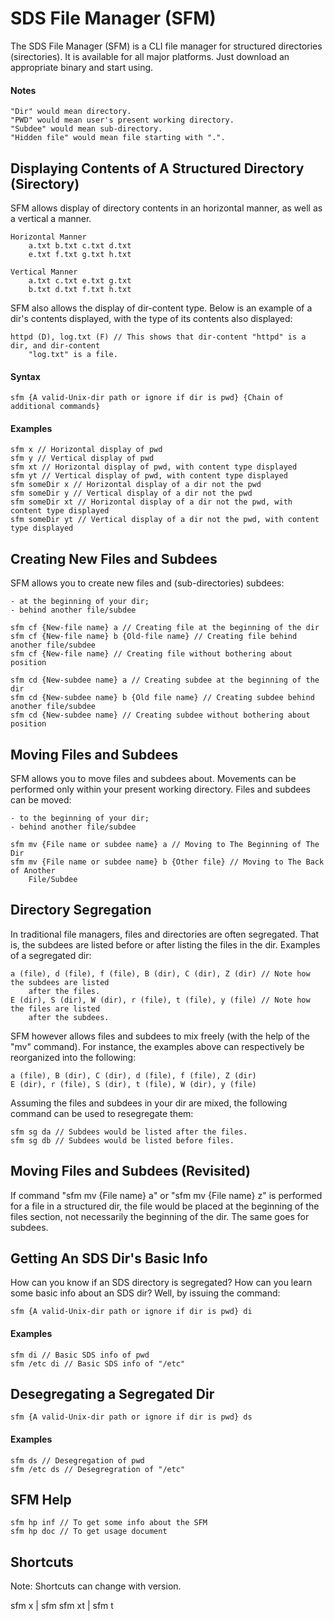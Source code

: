 # SDS File Manager (SFM)

The SDS File Manager (SFM) is a CLI file manager for structured directories (sirectories). It is
available for all major platforms. Just download an appropriate binary and start using.

#### Notes

	"Dir" would mean directory.
	"PWD" would mean user's present working directory.
	"Subdee" would mean sub-directory.
	"Hidden file" would mean file starting with ".".

## Displaying Contents of A Structured Directory (Sirectory)

SFM allows display of directory contents in an horizontal manner, as well as a vertical a manner.

	Horizontal Manner
		a.txt b.txt c.txt d.txt
		e.txt f.txt g.txt h.txt

	Vertical Manner
		a.txt c.txt e.txt g.txt
		b.txt d.txt f.txt h.txt

SFM also allows the display of dir-content type. Below is an example of a dir's contents displayed,
with the type of its contents also displayed:

	httpd (D), log.txt (F) // This shows that dir-content "httpd" is a dir, and dir-content
		"log.txt" is a file.

#### Syntax
	sfm {A valid-Unix-dir path or ignore if dir is pwd} {Chain of additional commands}

#### Examples
	sfm x // Horizontal display of pwd
	sfm y // Vertical display of pwd
	sfm xt // Horizontal display of pwd, with content type displayed
	sfm yt // Vertical display of pwd, with content type displayed
	sfm someDir x // Horizontal display of a dir not the pwd
	sfm someDir y // Vertical display of a dir not the pwd
	sfm someDir xt // Horizontal display of a dir not the pwd, with content type displayed
	sfm someDir yt // Vertical display of a dir not the pwd, with content type displayed

## Creating New Files and Subdees

SFM allows you to create new files and (sub-directories) subdees:

	- at the beginning of your dir;
	- behind another file/subdee

	sfm cf {New-file name} a // Creating file at the beginning of the dir
	sfm cf {New-file name} b {Old-file name} // Creating file behind another file/subdee
	sfm cf {New-file name} // Creating file without bothering about position

	sfm cd {New-subdee name} a // Creating subdee at the beginning of the dir
	sfm cd {New-subdee name} b {Old file name} // Creating subdee behind another file/subdee
	sfm cd {New-subdee name} // Creating subdee without bothering about position

## Moving Files and Subdees

SFM allows you to move files and subdees about. Movements can be performed only within your present
working directory. Files and subdees can be moved:

	- to the beginning of your dir;
	- behind another file/subdee

	sfm mv {File name or subdee name} a // Moving to The Beginning of The Dir
	sfm mv {File name or subdee name} b {Other file} // Moving to The Back of Another
		File/Subdee

## Directory Segregation

In traditional file managers, files and directories are often segregated. That is, the subdees are
listed before or after listing the files in the dir. Examples of a segregated dir:

	a (file), d (file), f (file), B (dir), C (dir), Z (dir) // Note how the subdees are listed
		after the files.
	E (dir), S (dir), W (dir), r (file), t (file), y (file) // Note how the files are listed
		after the subdees.

SFM however allows files and subdees to mix freely (with the help of the "mv" command). For instance,
the examples above can respectively be reorganized into the following:

	a (file), B (dir), C (dir), d (file), f (file), Z (dir)
	E (dir), r (file), S (dir), t (file), W (dir), y (file)

Assuming the files and subdees in your dir are mixed, the following command can be used to
resegregate them:

	sfm sg da // Subdees would be listed after the files.
	sfm sg db // Subdees would be listed before files.

## Moving Files and Subdees (Revisited)

If command "sfm mv {File name} a" or "sfm mv {File name} z" is performed for a file in a structured
dir, the file would be placed at the beginning of the files section, not necessarily the beginning
of the dir. The same goes for subdees.

## Getting An SDS Dir's Basic Info

How can you know if an SDS directory is segregated? How can you learn some basic info about an SDS
dir? Well, by issuing the command:

	sfm {A valid-Unix-dir path or ignore if dir is pwd} di

#### Examples
	sfm di // Basic SDS info of pwd
	sfm /etc di // Basic SDS info of "/etc"

## Desegregating a Segregated Dir

	sfm {A valid-Unix-dir path or ignore if dir is pwd} ds

#### Examples
	sfm ds // Desegregation of pwd
	sfm /etc ds // Desegregration of "/etc"

## SFM Help

	sfm hp inf // To get some info about the SFM
	sfm hp doc // To get usage document

## Shortcuts

Note: Shortcuts can change with version.

sfm x  | sfm
sfm xt | sfm t
